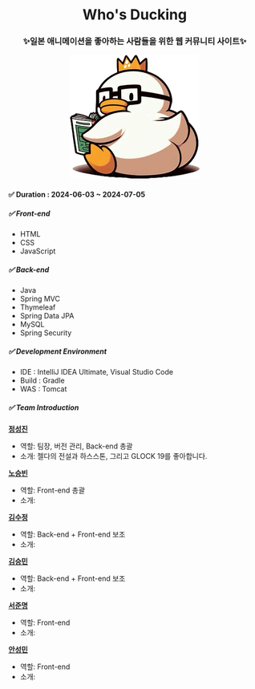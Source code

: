 <div align="center">
  <h1>Who's Ducking</h1>
  <h3>✨일본 애니메이션을 좋아하는 사람들을 위한 웹 커뮤니티 사이트✨</h3>
  <img src="src/main/webapp/images/readme/read_me_duck.PNG" alt="logo">
</div>

#### ✅ Duration : 2024-06-03 ~ 2024-07-05

##### ✅ Front-end
- HTML
- CSS
- JavaScript

##### ✅ Back-end
- Java
- Spring MVC
- Thymeleaf
- Spring Data JPA
- MySQL
- Spring Security

##### ✅ Development Environment
- IDE : IntelliJ IDEA Ultimate, Visual Studio Code
- Build : Gradle
- WAS : Tomcat

##### ✅ Team Introduction

**[정성진](https://github.com/jngsngjn)**
- 역할: 팀장, 버전 관리, Back-end 총괄
- 소개: 젤다의 전설과 하스스톤, 그리고 GLOCK 19를 좋아합니다.

**[노승빈](https://github.com/SeungBeenNoh)**
- 역할: Front-end 총괄
- 소개: 

**[김수정](https://github.com/Kimsu10)**
- 역할: Back-end + Front-end 보조
- 소개: 

**[김승민](https://github.com/Booreung)**
- 역할: Back-end + Front-end 보조
- 소개: 

**[서준명](https://github.com/astroboy5)**
- 역할: Front-end
- 소개: 

**[안성민](https://github.com/Anseongmin5739)**
- 역할: Front-end
- 소개: 